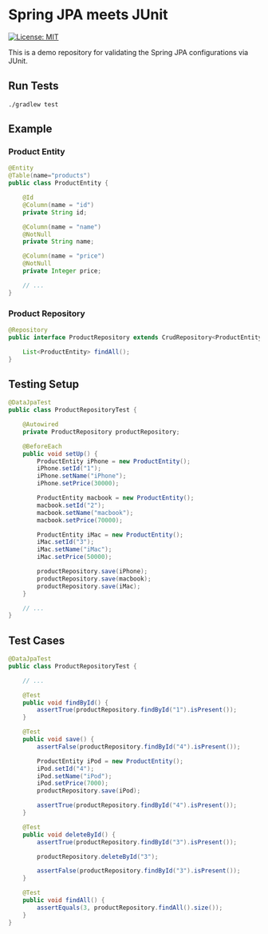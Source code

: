 # Spring JPA meets JUnit

[![License: MIT](https://img.shields.io/badge/License-MIT-yellow.svg)](https://github.com/chinhung/pointwave/blob/master/LICENSE)

This is a demo repository for validating the Spring JPA configurations via JUnit.

## Run Tests
```
./gradlew test
```

## Example

### Product Entity
```java
@Entity
@Table(name="products")
public class ProductEntity {

    @Id
    @Column(name = "id")
    private String id;

    @Column(name = "name")
    @NotNull
    private String name;

    @Column(name = "price")
    @NotNull
    private Integer price;

    // ...
}
```

### Product Repository
```java
@Repository
public interface ProductRepository extends CrudRepository<ProductEntity, String> {

    List<ProductEntity> findAll();
}
```

## Testing Setup 

```java
@DataJpaTest
public class ProductRepositoryTest {

    @Autowired
    private ProductRepository productRepository;

    @BeforeEach
    public void setUp() {
        ProductEntity iPhone = new ProductEntity();
        iPhone.setId("1");
        iPhone.setName("iPhone");
        iPhone.setPrice(30000);

        ProductEntity macbook = new ProductEntity();
        macbook.setId("2");
        macbook.setName("macbook");
        macbook.setPrice(70000);

        ProductEntity iMac = new ProductEntity();
        iMac.setId("3");
        iMac.setName("iMac");
        iMac.setPrice(50000);

        productRepository.save(iPhone);
        productRepository.save(macbook);
        productRepository.save(iMac);
    }

    // ...
}
```

## Test Cases

```java
@DataJpaTest
public class ProductRepositoryTest {

    // ...

    @Test
    public void findById() {
        assertTrue(productRepository.findById("1").isPresent());
    }

    @Test
    public void save() {
        assertFalse(productRepository.findById("4").isPresent());

        ProductEntity iPod = new ProductEntity();
        iPod.setId("4");
        iPod.setName("iPod");
        iPod.setPrice(7000);
        productRepository.save(iPod);

        assertTrue(productRepository.findById("4").isPresent());
    }

    @Test
    public void deleteById() {
        assertTrue(productRepository.findById("3").isPresent());

        productRepository.deleteById("3");

        assertFalse(productRepository.findById("3").isPresent());
    }

    @Test
    public void findAll() {
        assertEquals(3, productRepository.findAll().size());
    }
}
```